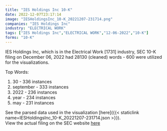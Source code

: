 ```yaml
---
title: "IES Holdings Inc 10-K"
date: 2022-12-07T23:17:14
image: "IESHoldingsInc_10-K_20221207-231714.png"
companies: "IES Holdings Inc"
industry: "ELECTRICAL WORK"
tags: ["IES Holdings Inc","ELECTRICAL WORK","12-06-2022","10-K"]
forms: "10-K"
---
```

IES Holdings Inc, which is in the Electrical Work [1731] industry, SEC 10-K filing on December 06, 2022 had 28130 (cleaned) words - 600 were utilized for the visualizations.

Top Words:
1. 30 - 336 instances
2. september - 333 instances
3. 2022 - 236 instances
4. year - 234 instances
5. may - 231 instances


See the parsed data used in the visualization [here]({{< staticlink name=IESHoldingsInc_10-K_20221207-231714.json >}}).  
View the actual filing on the SEC website [here](https://www.sec.gov/Archives/edgar/data/1048268/0001048268-22-000099.txt)